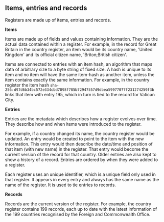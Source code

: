 ## Items, entries and records

Registers are made up of items, entries and records.

**Items**

Items are made up of fields and values containing information. They are the actual data contained within a register. For example, in the record for Great Britain in the country register, an item would be its country name, 'United Kingdom' and its official citizen name, 'Briton;British citizen'.

Items are connected to entries with an item hash, an algorithm that maps data of arbitrary size to a byte string of fixed size. A hash is unique to its item and no item will have the same item-hash as another item, unless the item contains exactly the same information. For example, in the country register the item hash `sha-256:d97d6b34bc572e334cbd7898f785b72947557d9dbea59977077f231274259f3b` links that item with entry 195, which in turn is tied to the record for Vatican City.

**Entries**

Entries are the metadata which describes how a register evolves over time. They describe how and when items were introduced to the register.

For example, if a country changed its name, the country register would be updated. An entry would be created to point to the item with the new information. This entry would then describe the date/time and position of that item (with new name) in the register. That entry would become the current version of the record for that country. Older entries are also kept to show a history of a record. Entries are ordered by when they were added to a register.

Each register uses an unique identifier, which is a unique field only used in that register. It appears in every entry and always has the same name as the name of the register. It is used to tie entries to records.

**Records**

Records are the current version of the register. For example, the country register contains 199 records, each up to date with the latest information of the 199 countries recognised by the Foreign and Commonwealth Office.
